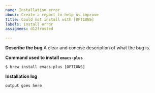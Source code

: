 ```yaml
---
name: Installation error
about: Create a report to help us improve
title: Could not install with [OPTIONS]
labels: install error
assignees: d12frosted

---
```


**Describe the bug**
A clear and concise description of what the bug is.

**Command used to install `emacs-plus`**

```
$ brew install emacs-plus [OPTIONS]
```

**Installation log**

```
output goes here
```
